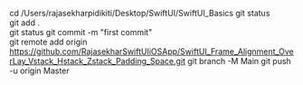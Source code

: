 cd /Users/rajasekharpidikiti/Desktop/SwiftUI/SwiftUI_Basics 
git status  
git add .  
git status
git commit -m "first commit"    
git remote add origin https://github.com/RajasekharSwiftUIiOSApp/SwiftUI_Frame_Alignment_OverLay_Vstack_Hstack_Zstack_Padding_Space.git
git branch -M Main 
git push -u origin Master

